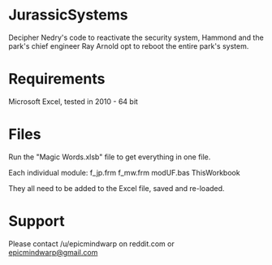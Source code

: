 # JurassicSystems
Decipher Nedry's code to reactivate the security system, Hammond and the park's chief engineer Ray Arnold opt to reboot the entire park's system.

# Requirements
Microsoft Excel, tested in 2010 - 64 bit

# Files
Run the "Magic Words.xlsb" file to get everything in one file.

Each individual module:
f_jp.frm
f_mw.frm
modUF.bas
ThisWorkbook

They all need to be added to the Excel file, saved and re-loaded.

# Support
Please contact /u/epicmindwarp on reddit.com or epicmindwarp@gmail.com

